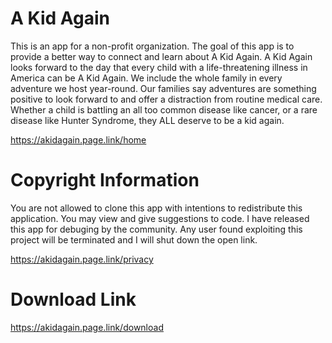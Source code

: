 # A Kid Again

This is an app for a non-profit organization. The goal of this app is to provide a better way to connect and learn about A Kid Again. A Kid Again looks forward to the day that every child with a life-threatening illness in America can be A Kid Again. We include the whole family in every adventure we host year-round. Our families say adventures are something positive to look forward to and offer a distraction from routine medical care. Whether a child is battling an all too common disease like cancer, or a rare disease like Hunter Syndrome, they ALL deserve to be a kid again.

https://akidagain.page.link/home

# Copyright Information

You are not allowed to clone this app with intentions to redistribute this application. You may view and give suggestions to code. I have released this app for debuging by the community. Any user found exploiting this project will be terminated and I will shut down the open link.

https://akidagain.page.link/privacy

# Download Link
https://akidagain.page.link/download


